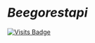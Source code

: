 # _Beegorestapi_ # 
[![Visits Badge](https://badges.pufler.dev/visits/salmanprottoy/beego-rest-api)](https://badges.pufler.dev)
